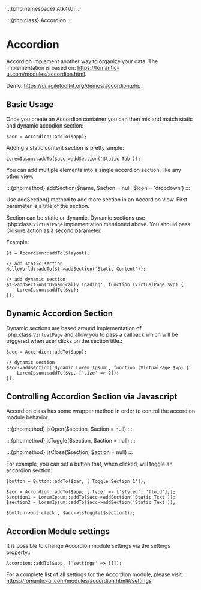 :::{php:namespace} Atk4\Ui
:::

:::{php:class} Accordion
:::

# Accordion

Accordion implement another way to organize your data. The implementation is based on: https://fomantic-ui.com/modules/accordion.html.

Demo: https://ui.agiletoolkit.org/demos/accordion.php

## Basic Usage

Once you create an Accordion container you can then mix and match static and dynamic accodion section:

```
$acc = Accordion::addTo($app);
```

Adding a static content section is pretty simple:

```
LoremIpsum::addTo($acc->addSection('Static Tab'));
```

You can add multiple elements into a single accordion section, like any other view.

:::{php:method} addSection($name, $action = null, $icon = 'dropdown')
:::

Use addSection() method to add more section in an Accordion view. First parameter is a title of the section.

Section can be static or dynamic. Dynamic sections use :php:class:`VirtualPage` implementation mentioned above.
You should pass Closure action as a second parameter.

Example:

```
$t = Accordion::addTo($layout);

// add static section
HelloWorld::addTo($t->addSection('Static Content'));

// add dynamic section
$t->addSection('Dynamically Loading', function (VirtualPage $vp) {
    LoremIpsum::addTo($vp);
});
```

## Dynamic Accordion Section

Dynamic sections are based around implementation of :php:class:`VirtualPage` and allow you
to pass a callback which will be triggered when user clicks on the section title.:

```
$acc = Accordion::addTo($app);

// dynamic section
$acc->addSection('Dynamic Lorem Ipsum', function (VirtualPage $vp) {
    LoremIpsum::addTo($vp, ['size' => 2]);
});
```

## Controlling Accordion Section via Javascript

Accordion class has some wrapper method in order to control the accordion module behavior.

:::{php:method} jsOpen($section, $action = null)
:::

:::{php:method} jsToggle($section, $action = null)
:::

:::{php:method} jsClose($section, $action = null)
:::

For example, you can set a button that, when clicked, will toggle an accordion section:

```
$button = Button::addTo($bar, ['Toggle Section 1']);

$acc = Accordion::addTo($app, ['type' => ['styled', 'fluid']]);
$section1 = LoremIpsum::addTo($acc->addSection('Static Text'));
$section2 = LoremIpsum::addTo($acc->addSection('Static Text'));

$button->on('click', $acc->jsToggle($section1));
```

## Accordion Module settings

It is possible to change Accordion module settings via the settings property.:

```
Accordion::addTo($app, ['settings' => []]);
```

For a complete list of all settings for the Accordion module, please visit: https://fomantic-ui.com/modules/accordion.html#/settings
